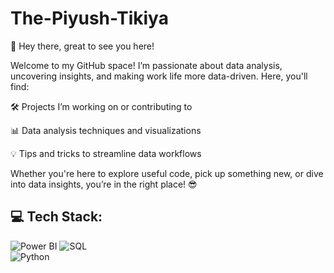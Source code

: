 # The-Piyush-Tikiya

👋 Hey there, great to see you here!

Welcome to my GitHub space!
I’m passionate about data analysis, uncovering insights, and making work life more data-driven. Here, you'll find:

🛠️ Projects I’m working on or contributing to

📊 Data analysis techniques and visualizations

💡 Tips and tricks to streamline data workflows

Whether you're here to explore useful code, pick up something new, or dive into data insights, you’re in the right place! 😎










## 💻 Tech Stack:  

![Power BI](https://img.shields.io/badge/Power%20BI-F2C811?logo=powerbi&logoColor=black) 
![SQL](https://img.shields.io/badge/SQL-4479A1?logo=microsoft-sql-server&logoColor=white)  
![Python](https://img.shields.io/badge/Python-3776AB?logo=python&logoColor=white) 

